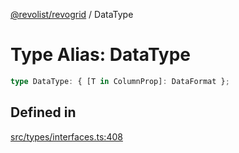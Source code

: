 [@revolist/revogrid](README.md) / DataType

# Type Alias: DataType

```ts
type DataType: { [T in ColumnProp]: DataFormat };
```

## Defined in

[src/types/interfaces.ts:408](https://github.com/revolist/revogrid/blob/2f44a261094fb5584023b62ddfd589facc70cf92/src/types/interfaces.ts#L408)
